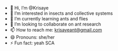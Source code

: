 - 👋 Hi, I’m @Krisaye
- 👀 I’m interested in insects and collective systems
- 🌱 I’m currently learning ants and flies
- 💞️ I’m looking to collaborate on ant research
- 📫 How to reach me: krisayeant@gmail.com
- 😄 Pronouns: she/her
- ⚡ Fun fact: yeah SCA

<!---
Krisaye/Krisaye is a ✨ special ✨ repository because its `README.md` (this file) appears on your GitHub profile.
You can click the Preview link to take a look at your changes.
--->

